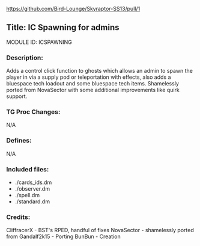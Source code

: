 https://github.com/Bird-Lounge/Skyraptor-SS13/pull/1

## Title: IC Spawning for admins

MODULE ID: ICSPAWNING

### Description:

Adds a control click function to ghosts which allows an admin to spawn the player in via a supply pod or teleportation with effects, also adds a bluespace tech loadout and some bluespace tech items.  Shamelessly ported from NovaSector with some additional improvements like quirk support.

### TG Proc Changes:

N/A

### Defines:

N/A

### Included files:

- ./cards_ids.dm
- ./observer.dm
- ./spell.dm
- ./standard.dm

### Credits:

CliffracerX - BST's RPED, handful of fixes
NovaSector - shamelessly ported from
Gandalf2k15 - Porting
BunBun - Creation
